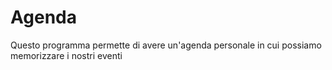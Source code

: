 # Agenda
Questo programma permette di avere un'agenda personale in cui possiamo memorizzare i nostri eventi
